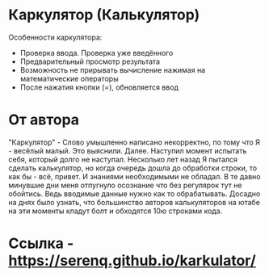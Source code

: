 # Каркулятор (Калькулятор)

Особенности каркулятора:
* Проверка ввода. Проверка уже введённого
* Предварительный просмотр результата
* Возможность не прирывать вычисление нажимая на математические операторы
* После нажатия кнопки (=), обновляется ввод

# От автора
"Каркулятор" - Слово умышленно написано некорректно, по тому что Я - весёлый малый. Это выяснили. Далее. Наступил момент испытать себя, который долго не наступал. Несколько лет назад Я пытался сделать калькулятор, но когда очередь дошла до обработки строки, то как бы - всё, привет. И знаниями необходимыми не обладал. В те давно минувшие дни меня отпугнуло осознание что без регулярок тут не обойтись. Ведь вводимые данные нужно как то обрабатывать. Досадно на днях было узнать, что большинство авторов калькуляторов на ютабе на эти моменты кладут болт и обходятся 10ю строками кода.

# Ссылка - https://serenq.github.io/karkulator/
